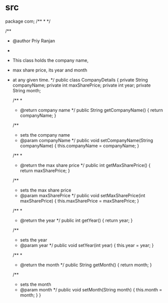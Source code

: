 src
===
package com;
/**
 * 
 */

/**
 * @author Priy Ranjan
 * 
 * This class holds the company name, 
 * max share price, its year and month 
 * at any given time.
 */
public class CompanyDetails
{
	private String companyName;
	private int maxSharePrice;
	private int year;
	private String month;
	
	/**
	 * 
	 * @return company name
 	 */
	public String getCompanyName() 
	{
		return companyName;
	}
	
	/**
	 * sets the company name
	 * @param companyName
	 */
	public void setCompanyName(String companyName) 
	{
		this.companyName = companyName;
	}
	
	/**
	 * 
	 * @return the max share price
	 */
	public int getMaxSharePrice() 
	{
		return maxSharePrice;
	}
	
	/**
	 * sets the max share price
	 * @param maxSharePrice
	 */
	public void setMaxSharePrice(int maxSharePrice) 
	{
		this.maxSharePrice = maxSharePrice;
	}
	
	/**
	 * 
	 * @return the year
	 */
	public int getYear() 
	{
		return year;
	}
	
	/**
	 * sets the year
	 * @param year
	 */
	public void setYear(int year) 
	{
		this.year = year;
	}
	
	/**
	 * 
	 * @return the month
	 */
	public String getMonth() 
	{
		return month;
	}
	
	/**
	 * sets the month
	 * @param month
	 */
	public void setMonth(String month) 
	{
		this.month = month;
	}
}
